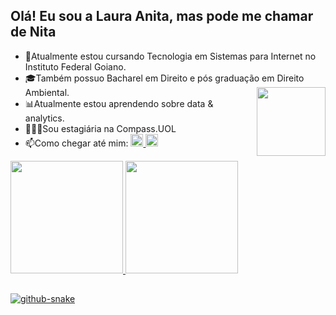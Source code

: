 ## Olá! Eu sou a Laura Anita, mas pode me chamar de Nita

- 📖Atualmente estou cursando Tecnologia em Sistemas para Internet no Instituto Federal Goiano. 
- 🎓Também possuo Bacharel em Direito e pós graduação em Direito Ambiental.<img align="right" src="https://cdn.discordapp.com/attachments/762153500560850945/1098841105757380748/GIFPAL-20230421022114.gif" height="110px"> 
- 📊Atualmente estou aprendendo sobre data & analytics.
- 👩🏼‍💻Sou estagiária na Compass.UOL  
- 📫Como chegar até mim: 
  <a href="mailto:laauraanitaa@gmail.com">
  <img src="https://img.shields.io/badge/-Gmail-%23333?style=for-the-badge&logo=gmail&logoColor=white" height="20px">
  </a>
  <a href="https://www.linkedin.com/in/laura-anita-costa-4aa9b71a3/" target="_blank">
  <img src="https://img.shields.io/badge/-LinkedIn-%230077B5?style=for-the-badge&logo=linkedin&logoColor=black" height="20px">
  </a>
<div>
  <a href="https://github.com/NitaLaura">
  <img height=180em" src="https://github-readme-stats.vercel.app/api?username=NitaLaura&show_icons=true&theme=radical&include_all_commits=true&count_private=true"/>
  <img height=180em" src="https://github-readme-stats.vercel.app/api/top-langs/?username=NitaLaura&layout=compact&langs_count=16&theme=radical"/>
 </div>
 
 ##
 
 <img alt="github-snake" src="https://github.com/AriHenrique/AriHenrique/blob/output/github-contribution-grid-snake-dark.svg" />
